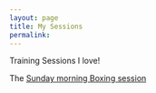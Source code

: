 ```yaml
---
layout: page
title: My Sessions 
permalink: 
---
```


Training Sessions I love!

The [Sunday morning Boxing session](boxingsession)



